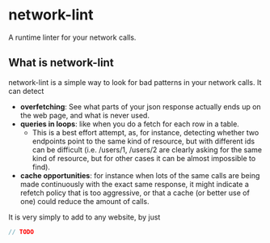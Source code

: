 # network-lint

A runtime linter for your network calls.

## What is network-lint

network-lint is a simple way to look for bad patterns in your network calls. It can detect 
- **overfetching**: See what parts of your json response actually ends up on the web page, and what is never used.
- **queries in loops**: like when you do a fetch for each row in a table. 
  - This is a best effort attempt, as, for instance, detecting whether two endpoints point to the same kind of resource, but with different ids can be difficult (i.e. /users/1, /users/2 are clearly asking for the same kind of resource, but for other cases it can be almost impossible to find).
- **cache opportunities**: for instance when lots of the same calls are being made continuously with the exact same response, it might indicate a refetch policy that is too aggressive, or that a cache (or better use of one) could reduce the amount of calls.

It is very simply to add to any website, by just
```js
// TODO
```

